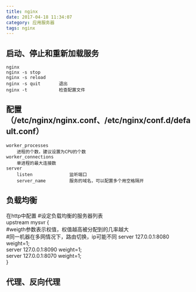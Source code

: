 ```yaml
---
title: nginx
date: 2017-04-18 11:34:07
category: 应用服务器
tags: nginx
---
```

启动、停止和重新加载服务
---
	nginx
	nginx -s stop
	nginx -s reload
	nginx -s quit		退出
	nginx -t 			检查配置文件
配置（/etc/nginx/nginx.conf、/etc/nginx/conf.d/default.conf）
---
	worker_processes
		进程的个数，建议设置为CPU的个数
	worker_connections
		单进程的最大连接数
	server
		listen				监听端口
		server_name			服务的域名，可以配置多个用空格隔开

负载均衡
---
在http中配置
	#设定负载均衡的服务器列表  
    upstream mysvr {  
        #weigth参数表示权值，权值越高被分配到的几率越大    
        #同一机器在多网情况下，路由切换，ip可能不同
        server 127.0.0.1:8080 weight=1;  
        server 127.0.0.1:8090 weight=1;  
        server 127.0.0.1:8070 weight=1;  
    }

代理、反向代理
---